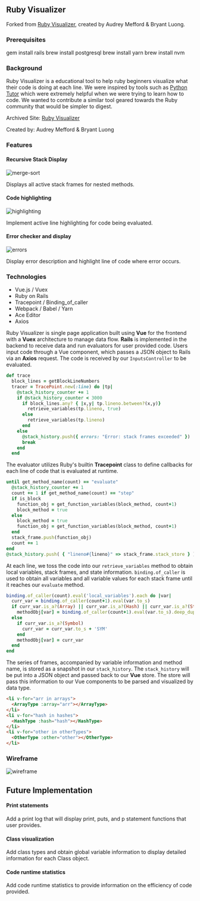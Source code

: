## Ruby Visualizer

Forked from [Ruby Visualizer](https://github.com/bvluong/Ruby-Visualizer), created by Audrey Mefford & Bryant Luong.

### Prerequisites

gem install rails
brew install postgresql
brew install yarn
brew install nvm

### Background

Ruby Visualizer is a educational tool to help ruby beginners visualize what their code is doing at each line. We were inspired by tools such as [Python Tutor](http://www.pythontutor.com/) which were extremely helpful when we were trying to learn how to code. We wanted to contribute a similar tool geared towards the Ruby community that would be simpler to digest.

Archived Site: [Ruby Visualizer](https://web.archive.org/web/0/https://www.rubyvisualizer.com/)

Created by: Audrey Mefford & Bryant Luong

### Features

#### Recursive Stack Display

![merge-sort](docs/images/merge_sort2.png)

Displays all active stack frames for nested methods.

#### Code highlighting

![highlighting](docs/images/highlighting.gif)

Implement active line highlighting for code being evaluated.

#### Error checker and display

![errors](docs/images/errors.png)

Display error description and highlight line of code where error occurs.

### Technologies

- Vue.js / Vuex
- Ruby on Rails
- Tracepoint / Binding_of_caller
- Webpack / Babel / Yarn
- Ace Editor
- Axios

Ruby Visualizer is single page application built using **Vue** for the frontend with a **Vuex** architecture to manage data flow. **Rails** is implemented in the backend to receive data and run evaluators for user provided code. Users input code through a Vue component, which passes a JSON object to Rails via an **Axios** request. The code is received by our `InputsController` to be evaluated.

```ruby
def trace
  block_lines = getBlockLineNumbers
  tracer = TracePoint.new(:line) do |tp|
    @stack_history_counter += 1
    if @stack_history_counter < 3000
      if block_lines.any? { |x,y| tp.lineno.between?(x,y)}
        retrieve_variables(tp.lineno, true)
      else
        retrieve_variables(tp.lineno)
      end
    else
      @stack_history.push({ errors: "Error: stack frames exceeded" })
      break
    end
  end
```

The evaluator utilizes Ruby's builtin **Tracepoint** class to define callbacks for each line of code that is evaluated at runtime.

```ruby
until get_method_name(count) == "evaluate"
  @stack_history_counter += 1
  count += 1 if get_method_name(count) == "step"
  if is_block
    function_obj = get_function_variables(block_method, count+1)
    block_method = true
  else
    block_method = true
    function_obj = get_function_variables(block_method, count+1)
  end
  stack_frame.push(function_obj)
  count += 1
end
@stack_history.push( { "lineno#{lineno}" => stack_frame.stack_store } )
```

At each line, we toss the code into our `retrieve_variables` method to obtain local variables, stack frames, and state information. `binding.of_caller` is used to obtain all variables and all variable values for each stack frame until it reaches our `evaluate` method.

```ruby
binding.of_caller(count).eval('local_variables').each do |var|
  curr_var = binding.of_caller(count+1).eval(var.to_s)
  if curr_var.is_a?(Array) || curr_var.is_a?(Hash) || curr_var.is_a?(String)
    methodObj[var] = binding.of_caller(count+1).eval(var.to_s).deep_dup
  else
    if curr_var.is_a?(Symbol)
      curr_var = curr_var.to_s + 'SYM'
    end
    methodObj[var] = curr_var
  end
end
```

The series of frames, accompanied by variable information and method name, is stored as a snapshot in our `stack_history`. The `stack_history` will be put into a JSON object and passed back to our **Vue** store. The store will pass this information to our Vue components to be parsed and visualized by data type.

```html
<li v-for="arr in arrays">
  <ArrayType :array="arr"></ArrayType>
</li>
<li v-for="hash in hashes">
  <HashType :hash="hash"></HashType>
</li>
<li v-for="other in otherTypes">
  <OtherType :other="other"></OtherType>
</li>
```

### Wireframe

![wireframe](docs/wireframe2.png)

## Future Implementation

#### Print statements

Add a print log that will display print, puts, and p statement functions that user provides.

#### Class visualization

Add class types and obtain global variable information to display detailed information for each Class object.

#### Code runtime statistics

Add code runtime statistics to provide information on the efficiency of code provided.

